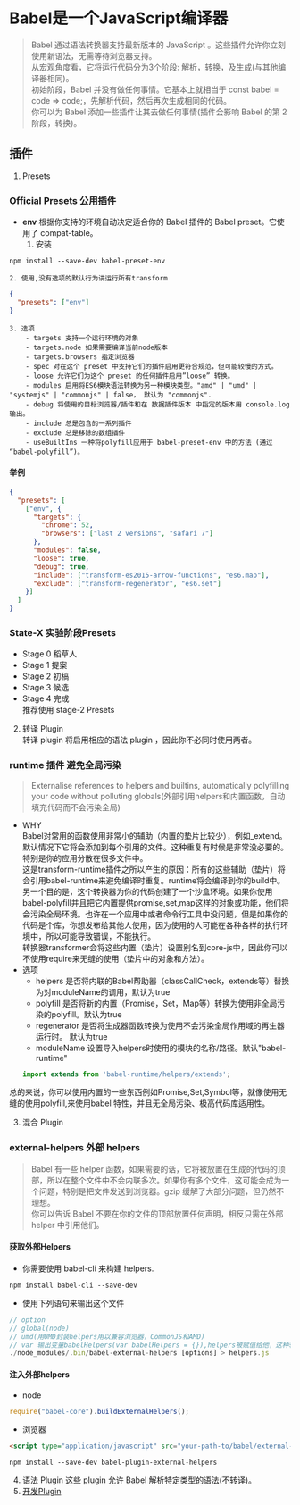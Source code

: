 # Babel是一个JavaScript编译器
> Babel 通过语法转换器支持最新版本的 JavaScript 。这些插件允许你立刻使用新语法，无需等待浏览器支持。  
从宏观角度看，它将运行代码分为3个阶段: 解析，转换，及生成(与其他编译器相同)。   
初始阶段，Babel 并没有做任何事情。它基本上就相当于 const babel = code => code;，先解析代码，然后再次生成相同的代码。  
你可以为 Babel 添加一些插件让其去做任何事情(插件会影响 Babel 的第 2 阶段，转换)。
## 插件
1. Presets   
### Official Presets 公用插件  
- **env** 根据你支持的环境自动决定适合你的 Babel 插件的 Babel preset。它使用了 compat-table。
    1. 安装  
```shell
npm install --save-dev babel-preset-env
```
    2. 使用,没有选项的默认行为讲运行所有transform
```json
{
  "presets": ["env"]
}
```
    3. 选项
        - targets 支持一个运行环境的对象
        - targets.node 如果需要编译当前node版本
        - targets.browsers 指定浏览器
        - spec 对在这个 preset 中支持它们的插件启用更符合规范，但可能较慢的方式。
        - loose 允许它们为这个 preset 的任何插件启用”loose” 转换。
        - modules 启用将ES6模块语法转换为另一种模块类型。"amd" | "umd" | "systemjs" | "commonjs" | false， 默认为 "commonjs".
        - debug 将使用的目标浏览器/插件和在 数据插件版本 中指定的版本用 console.log 输出。
        - include 总是包含的一系列插件
        - exclude 总是移除的数组插件
        - useBuiltIns 一种将polyfill应用于 babel-preset-env 中的方法 (通过 “babel-polyfill”)。
#### 举例
```json
{
  "presets": [
    ["env", {
      "targets": {
        "chrome": 52,
        "browsers": ["last 2 versions", "safari 7"]
      },
      "modules": false,
      "loose": true,
      "debug": true,
      "include": ["transform-es2015-arrow-functions", "es6.map"],
      "exclude": ["transform-regenerator", "es6.set"]
    }]
  ]
}
```
### State-X 实验阶段Presets  
- Stage 0 稻草人
- Stage 1 提案
- Stage 2 初稿
- Stage 3 候选
- Stage 4 完成  
推荐使用 stage-2 Presets 
2. 转译 Plugin  
转译 plugin 将启用相应的语法 plugin ，因此你不必同时使用两者。
### runtime 插件 避免全局污染
>Externalise references to helpers and builtins, automatically polyfilling your code without polluting globals(外部引用helpers和内置函数，自动填充代码而不会污染全局)  
   * WHY  
Babel对常用的函数使用非常小的辅助（内置的垫片比较少），例如_extend。默认情况下它将会添加到每个引用的文件。这种重复有时候是非常没必要的。特别是你的应用分散在很多文件中。  
这是transform-runtime插件之所以产生的原因：所有的这些辅助（垫片）将会引用babel-runtime来避免编译时重复。runtime将会编译到你的build中。  
另一个目的是，这个转换器为你的代码创建了一个沙盒环境。如果你使用babel-polyfill并且把它内置提供promise,set,map这样的对象或功能，他们将会污染全局环境。也许在一个应用中或者命令行工具中没问题，但是如果你的代码是个库，你想发布给其他人使用，因为使用的人可能在各种各样的执行环境中，所以可能导致错误，不能执行。  
转换器transformer会将这些内置（垫片）设置别名到core-js中，因此你可以不使用require来无缝的使用（垫片中的对象和方法）。
  * 选项  
    - helpers 是否将内联的Babel帮助器（classCallCheck，extends等）替换为对moduleName的调用，默认为true
    - polyfill 是否将新的内置（Promise，Set，Map等）转换为使用非全局污染的polyfill。默认为true
    - regenerator 是否将生成器函数转换为使用不会污染全局作用域的再生器运行时。 默认为true
    - moduleName 设置导入helpers时使用的模块的名称/路径。默认"babel-runtime"
    ```js
    import extends from 'babel-runtime/helpers/extends';
    ```
总的来说，你可以使用内置的一些东西例如Promise,Set,Symbol等，就像使用无缝的使用polyfill,来使用babel 特性，并且无全局污染、极高代码库适用性。

3. 混合 Plugin
### external-helpers 外部 helpers
> Babel 有一些 helper 函数，如果需要的话，它将被放置在生成的代码的顶部，所以在整个文件中不会内联多次。如果你有多个文件，这可能会成为一个问题，特别是把文件发送到浏览器。gzip 缓解了大部分问题，但仍然不理想。  
你可以告诉 Babel 不要在你的文件的顶部放置任何声明，相反只需在外部 helper 中引用他们。  
#### 获取外部Helpers
* 你需要使用 babel-cli 来构建 helpers. 
```
npm install babel-cli --save-dev
```
* 使用下列语句来输出这个文件
```js
// option 
// global(node) 
// umd(用UMD封装helpers用以兼容浏览器，CommonJS和AMD) 
// var 输出变量babelHelpers(var babelHelpers = {}),helpers被赋值给他，这种输出格式适合进一步的处理。 
./node_modules/.bin/babel-external-helpers [options] > helpers.js
```
#### 注入外部helpers
- node
```js
require("babel-core").buildExternalHelpers();
```
- 浏览器
```html
<script type="application/javascript" src="your-path-to/babel/external-helpers.js"></script>
```
```
npm install --save-dev babel-plugin-external-helpers
```
4. 语法 Plugin
这些 plugin 允许 Babel 解析特定类型的语法(不转译)。
5. [开发Plugin](https://github.com/jamiebuilds/babel-handbook/blob/master/translations/zh-Hans/plugin-handbook.md)